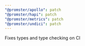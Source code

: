 ```yaml
---
"@promster/apollo": patch
"@promster/hapi": patch
"@promster/metrics": patch
"@promster/undici": patch
---
```


Fixes types and type checking on CI
